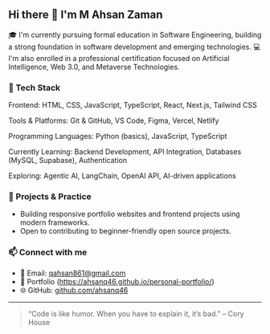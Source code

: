 ## Hi there 👋 I'm M Ahsan Zaman

🎓 I'm currently pursuing formal education in Software Engineering, building a strong foundation in software development and emerging technologies.
💻 I'm also enrolled in a professional certification focused on Artificial Intelligence, Web 3.0, and Metaverse Technologies.


### 🚀 Tech Stack
Frontend: HTML, CSS, JavaScript, TypeScript, React, Next.js, Tailwind CSS

Tools & Platforms: Git & GitHub, VS Code, Figma, Vercel, Netlify

Programming Languages: Python (basics), JavaScript, TypeScript

Currently Learning: Backend Development, API Integration, Databases (MySQL, Supabase), Authentication

Exploring: Agentic AI, LangChain, OpenAI API, AI-driven applications  

### 🌱 Projects & Practice
- Building responsive portfolio websites and frontend projects using modern frameworks.
- Open to contributing to beginner-friendly open source projects.

### 📫 Connect with me
- 📧 Email: [qahsan861@gmail.com](mailto:qahsan861@gmail.com)  
- 💼 Portfolio (https://ahsanq46.github.io/personal-portfolio/)  
- 🌐 GitHub: [github.com/ahsanq46](https://github.com/ahsanq46)

---

> “Code is like humor. When you have to explain it, it’s bad.” – Cory House


